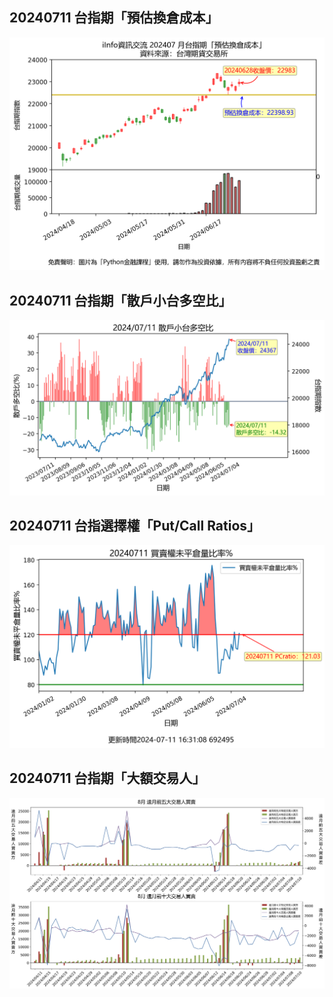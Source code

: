 ## 20240711 台指期「預估換倉成本」
![](images/txfcost.png)

## 20240711 台指期「散戶小台多空比」
![](images/bbiri.png)

## 20240711 台指選擇權「Put/Call Ratios」
![](images/pcratio.png)

## 20240711 台指期「大額交易人」
![](images/blocktrade.png)

